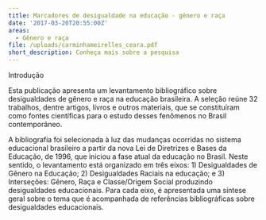 ```yaml
---
title: Marcadores de desigualdade na educação - gênero e raça
date: '2017-03-20T20:55:00Z'
areas:
  - Gênero e raça
file: /uploads/carminhameirelles_ceara.pdf
short_description: Conheça mais sobre a pesquisa
---
```

Introdução

Esta publicação apresenta um levantamento bibliográfico sobre desigualdades de gênero e raça na educação brasileira. A seleção reúne 32 trabalhos, dentre artigos, livros e outros materiais, que se constituíram como fontes científicas para o estudo desses fenômenos no Brasil contemporâneo.

A bibliografia foi selecionada à luz das mudanças ocorridas no sistema educacional brasileiro a partir da nova Lei de Diretrizes e Bases da Educação, de 1996, que iniciou a fase atual da educação no Brasil. Neste sentido, o levantamento está organizado em três eixos: 1) Desigualdades de Gênero na Educação; 2) Desigualdades Raciais na educação; e 3) Interseções: Gênero, Raça e Classe/Origem Social produzindo desigualdades educacionais. Para cada eixo, é apresentada uma síntese geral sobre o tema que é acompanhada de referências bibliográficas sobre desigualdades educacionais.
